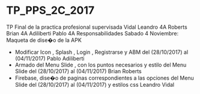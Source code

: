 # TP_PPS_2C_2017
TP Final de la practica profesional supervisada
Vidal Leandro 4A
Roberts Brian 4A
Adiliberti Pablo 4A
Responsabilidades Sabado 4 Noviembre:
Maqueta de dise�o de la APK
 - Modificar Icon , Splash , Login , Registrarse y ABM del (28/10/2017) al (04/11/2017) Pablo Adiliberti
 - Armado del Menu Slide , con los puntos necesarios y estilo del Menu Slide del (28/10/2017) al (04/11/2017) Brian Roberts
 - Firebase, dise�o de paginas correspondientes a las opciones del Menu Slide del (28/10/2017) al (04/11/2017) y estilos css Leandro Vidal


